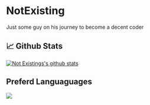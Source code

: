 # NotExisting
Just some guy on his journey to become a decent coder
## 📈 Github Stats
[![Not Existings's github stats](https://github-readme-stats.vercel.app/api?username=N0tExisting&count_private=true&show_icons=truetheme=dark)](https://github.com/anuraghazra/github-readme-stats)
## Preferd Languaguages
<img src="https://wakatime.com/share/@ad5e41af-3f07-4c9a-b40c-12a5f20910e5/c2a57645-bf45-46da-8018-f60cad4cace0.svg">
